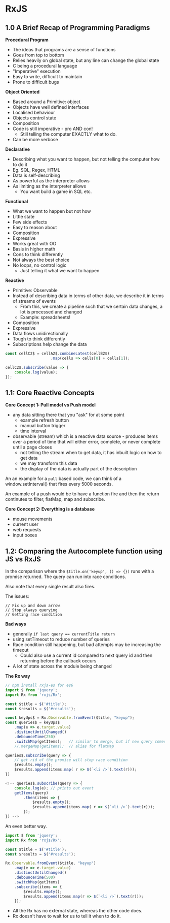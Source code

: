 # RxJS

## 1.0 A Brief Recap of Programming Paradigms 

**Procedural Program**

- The ideas that programs are a sense of functions
- Goes from top to bottom
- Relies heavily on global state, but any line can change the global state
- C being a procedural language
- "Imperative" execution
- Easy to write, difficult to maintain
- Prone to difficult bugs

**Object Oriented**

- Based around a Primitive: object
- Objects have well defined interfaces
- Localised behaviour
- Objects control state
- Composition
- Code is still imperative - pro AND con! 
	- Still telling the computer EXACTLY what to do.
- Can be more verbose

**Declarative**

- Describing what you want to happen, but not telling the computer how to do it 
- Eg. SQL, Regex, HTML
- Data is self-describing 
- As powerful as the interpreter allows 
- As limiting as the interpreter allows 
	- You want build a game in SQL etc.

**Functional**

- What we want to happen but not how
- Little state 
- Few side effects 
- Easy to reason about 
- Composition 
- Expressive 
- Works great with OO 
- Basis in higher math 
- Cons to think differently 
- Not always the best choice
- No loops, no control logic
	- Just telling it what we want to happen

**Reactive**

- Primitive: Observable 
- Instead of describing data in terms of other data, we describe it in terms of streams of events 
	- From this, we create a pipeline such that we certain data changes, a lot is processed and changed 
	- Example: spreadsheets!
- Composition
- Expressive 
- Data flows unidirectionally 
- Tough to think differently 
- Subscriptions help change the data

```javascript
const cellC2$ = cellA2$.combineLatest(cellB2$)
					.map(cells => cells[0] + cells[1]);

cellC2$.subscribe(value => {
	console.log(value);
});
```

## 1.1: Core Reactive Concepts

**Core Concept 1: Pull model vs Push model**

- any data sitting there that you "ask" for at some point
	- example refresh button 
	- manual button trigger
	- time interval
- observable (stream) which is a reactive data source - produces items over a period of time that will either error, complete, or never complete until a page closes
	- not telling the stream when to get data, it has inbuilt logic on how to get data
	- we may transform this data 
	- the display of the data is actually part of the description

An an example for a `pull` based code, we can think of a window.setInterval() that fires every 5000 seconds.

An example of a push would be to have a function fire and then the return continutes to filter, flatMap, map and subscribe.

**Core Concept 2: Everything is a database**

- mouse movements 
- current user 
- web requests 
- input boxes 

## 1.2: Comparing the Autocomplete function using JS vs RxJS

In the comparison where the `$title.on('keyup', () => {})` runs with a promise returned. The query can run into race conditions.

Also note that every single result also fires.

The issues:
```
// Fix up and down arrow
// Stop always querying 
// Getting race condition
```

**Bad ways**
- generally `if last query == currentTitle return`
- using setTimeout to reduce number of queries
- Race condition still happening, but bad attempts may be increasing the timeout
	- Could also use a current id compared to next query id and then returning before the callback occurs
- A lot of state across the module being changed

**The Rx way**
```javascript
// npm install rxjs-es for es6
import $ from 'jquery';
import Rx from 'rxjs/Rx';

const $title = $('#title');
const $results = $('#results');

const keyUps$ = Rx.Observable.fromEvent($title, "keyup");
const queries$ = keyUps$
	.map(e => e.target.value)
	.distinctUntilChanged()
	.debounceTime(250)
	.switchMap(getItems);	// similar to merge, but if new query comes in, discard the old data
	//.mergeMap(getItems);	// alias for flatMap

queries$.subscribe(query => {
	// get rid of the promise will stop race condition
	$results.empty();
	$results.append(items.map( r => $(`<li />`).text(r)));
})

<!-- queries$.subscribe(query => {
	console.log(e); // prints out event
	getItems(query)
		.then(items => {
			$results.empty();
			$results.append(items.map( r => $(`<li />`).text(r)));
		});
}) -->
```

An even better way.

```javascript
import $ from 'jquery';
import Rx from 'rxjs/Rx';

const $title = $('#title');
const $results = $('#results');

Rx.Observable.fromEvent($title, "keyup")
	.map(e => e.target.value)
	.distinctUntilChanged()
	.debounceTime(500)
	.switchMap(getItems)
	.subscribe(items => {
		$results.empty();
		$results.append(items.map(r => $(`<li />`).text(r)));
	});
```

- All the Rx has no external state, whereas the other code does.
- Rx doesn't have to wait for us to tell it when to do it.